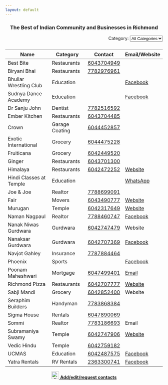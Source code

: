 ```yaml
---
layout: default
---
```


<div class="container">
  <div class="intro">
    <h3 style="text-align: center;">The Best of Indian Community and Businesses in Richmond</h3>
  </div>

  <div id="filter" style="text-align: right; padding-bottom: 10px;">
    <label for="category-filter">Category:</label>
    <select id="category-filter">
      <option value="all">All Categories</option>
      <option value="dentist">Dentist</option>
      <option value="education">Education</option>
      <option value="garage coating">Education</option>
      <option value="gurdwara">Gurdwara</option>
      <option value="handyman">Insurance</option>
      <option value="insurance">Insurance</option>
      <option value="movers">Insurance</option>
      <option value="painter">Insurance</option>
      <option value="rentals">Insurance</option>
      <option value="realtor">Realtor</option>
      <option value="restaurants">Restaurants</option>
      <option value="rv rentals">RV Rentals</option>
      <option value="sports">Sports</option>
      <option value="temple">Temple</option>
    </select>
  </div>

  <table id="yellow-pages">
    <thead>
      <tr>
        <th>Name</th>
        <th>Category</th>
        <th>Contact</th>
        <th>Email/Website</th>
      </tr>
    </thead>
    <tbody>
      <tr>
        <td>Best Bite</td>
        <td>Restaurants</td>
        <td><a href="tel:+16043704949">6043704949</a></td>
        <td><a href="#"></a></td>
      </tr>
      <tr>
        <td>Biryani Bhai</td>
        <td>Restaurants</td>
        <td><a href="tel:+17782976961">7782976961</a></td>
        <td><a href="#"></a></td>
      </tr>
      <tr>
        <td>Bhullar Wrestling Club</td>
        <td>Education</td>
        <td></td>
        <td><a href="https://www.Facebook.com/BhullarWrestlingClub/">Facebook</a></td>
      </tr>
      <tr>
        <td>Sudnya Dance Academy</td>
        <td>Education</td>
        <td></td>
        <td><a href="https://www.Facebook.com/SudnyaDanceAcademy" target="_blank">Facebook</a></td>
      </tr>
      <tr>
        <td>Dr Sanju John</td>
        <td>Dentist</td>
        <td><a href="tel:+17782516592">7782516592</a></td>
        <td></td>
      </tr>
      <tr>
        <td>Ember Kitchen</td>
        <td>Restaurants</td>
        <td><a href="tel:+16043704485">6043704485</a></td>
        <td><a href="#"></a></td>
      </tr>
      <tr>
        <td>Crown</td>
        <td>Garage Coating</td>
        <td><a href="tel:+16044452857">6044452857</a></td>
        <td><a href="#"></a></td>
      </tr>
      <tr>
        <td>Exotic International</td>
        <td>Grocery</td>
        <td><a href="tel:+16044475228">6044475228</a></td>
        <td><a href="#"></a></td>
      </tr>
      <tr>
        <td>Fruiticana</td>
        <td>Grocery</td>
        <td><a href="tel:+16042449520">6042449520</a></td>
        <td><a href="#"></a></td>
      </tr>
      <tr>
        <td>Ginger</td>
        <td>Restaurants</td>
        <td><a href="tel:+16043701300">6043701300</a></td>
        <td><a href="#"></a></td>
      </tr>
      <tr>
        <td>Himalaya</td>
        <td>Restaurants</td>
        <td><a href="tel:+16042472252">6042472252</a></td>
        <td><a href="https://himalayarest.com/location/richmond/">Website</a></td>
      </tr>
      <tr>
        <td>Hindi Classes at Temple</td>
        <td>Education</td>
        <td></td>
        <td><a href="https://chat.whatsapp.com/GnJPe7uFS2eCZqMkEG1EK5" target="_blank">WhatsApp</a></td>
      </tr>
      <tr>
        <td>Joe & Joe</td>
        <td>Realtor</td>
        <td><a href="tel:+17788699091">7788699091</a></td>
        <td><a href="#"></a></td>
      </tr>
      <tr>
        <td>Fair</td>
        <td>Movers</td>
        <td><a href="tel:+16043490777">6043490777</a></td>
        <td><a href="https://www.fairmovers.ca/">Website</a></td>
      </tr>
      <tr>
        <td>Murugan</td>
        <td>Temple</td>
        <td><a href="tel:+16042317649">6042317649</a></td>
        <td><a href="https://richmondmurugantemple.org">Website</a></td>
      </tr>
      <tr>
        <td>Naman Nagpaul</td>
        <td>Realtor</td>
        <td><a href="tel:+17788460747">7788460747</a></td>
        <td><a href="https://www.Facebook.com/namannagpaul1">Facebook</a></td>
      </tr>
      <tr>
        <td>Nanak Niwas Gurdwara</td>
        <td>Gurdwara</td>
        <td><a href="tel:+16042747479">6042747479</a></td>
        <td><a href="https://nanakniwas.ca/"></a>Website</td>
      </tr>
      <tr>
        <td>Nanaksar Gurdwara</td>
        <td>Gurdwara</td>
        <td><a href="tel:+16042707369">6042707369</a></td>
        <td><a href="https://www.Facebook.com/nanaksarrichmond/">Facebook</a></td>
      </tr>
      <tr>
        <td>Navjot Gahley</td>
        <td>Insurance</td>
        <td><a href="tel:+17787884464">7787884464</a></td>
        <td><a href="#"></a></td>
      </tr>
      <tr>
        <td>Phoenix</td>
        <td>Sports</td>
        <td><a href="tel:+"></a></td>
        <td><a href="https://www.Facebook.com/phoenix.richmond.malayalee">Facebook</a></td>
      </tr>
      <tr>
        <td>Poonam Maheshwari</td>
        <td>Mortgage</td>
        <td><a href="tel:+16047499401">6047499401</a></td>
        <td><a href="mailto: poonam.maheshwari@rbc.com">Email</a></td>
      </tr>
      <tr>
        <td>Richmond Pizza</td>
        <td>Restaurants</td>
        <td><a href="tel:+16042707777">6042707777</a></td>
        <td><a href="https://www.richmondpizzano5.ca/">Website</a></td>
      </tr>
      <tr>
        <td>Sabji Mandi</td>
        <td>Grocery</td>
        <td><a href="tel:+16042852400">6042852400</a></td>
        <td><a href="http://sabzimandicanada.com/"></a>Website</td>
      </tr>
      <tr>
        <td>Seraphim Builders</td>
        <td>Handyman</td>
        <td><a href="tel:+17783868384">7783868384</a></td>
        <td><a href=""></a></td>
      </tr>
      <tr>
        <td>Sigma House</td>
        <td>Rentals</td>
        <td><a href="tel:+16047890069">6047890069</a></td>
        <td><a href=""></a></td>
      </tr>
      <tr>
        <td>Sommi</td>
        <td>Realtor</td>
        <td><a href="tel:+17783186693">7783186693</a></td>
        <td><a href="mailto:choiandcorealty@gmail.com"></a>Email</td>
      </tr>
      <tr>
        <td>Subramaniya Swamy</td>
        <td>Temple</td>
        <td><a href="tel:+16042747906">6042747906</a></td>
        <td><a href="https://www.subramaniyaswamytemple.ca/">Website</a></td>
      </tr>
      <tr>
        <td>Vedic Hindu</td>
        <td>Temple</td>
        <td><a href="tel:+16042759182">6042759182</a></td>
        <td><a href="#"></a></td>
      </tr>
      <tr>
        <td>UCMAS</td>
        <td>Education</td>
        <td><a href="tel:+16042487575">6042487575</a></td>
        <td><a href="https://www.Facebook.com/UCMASBCRichmond">Facebook</a></td>
      </tr>
      <tr>
          <td>Yatra Rentals</td>
          <td>RV Rentals</td>
          <td><a href="tel:+12363300741">2363300741</a></td>
          <td><a href="https://www.Facebook.com/YatraRVRentals">Facebook</a></td>
      </tr>
  </tbody>
</table>
<div style="text-align: center;">
  <p><a href="mailto:adichourasiya@gmail.com" class="btn btn-info"><img src="/assets/img/gmail.svg" alt="Email Icon" width="24" height="24"> <strong>Add/edit/request contacts</strong></a></p>
</div>
</div>

<script>
  function sortTable(columnIndex) {
    var table, rows, switching, i, x, y, shouldSwitch;
    table = document.getElementById("yellow-pages");
    switching = true;
    while (switching) {
      switching = false;
      rows = table.rows;
      for (i = 1; i < (rows.length - 1); i++) {
        shouldSwitch = false;
        x = rows[i].getElementsByTagName("td")[columnIndex];
        y = rows[i + 1].getElementsByTagName("td")[columnIndex];
        if (x.innerHTML.toLowerCase() > y.innerHTML.toLowerCase()) {
          shouldSwitch = true;
          break;
        }
      }
      if (shouldSwitch) {
        rows[i].parentNode.insertBefore(rows[i + 1], rows[i]);
        switching = true;
      }
    }
  }

  document.getElementById("category-filter").addEventListener("change", function() {
    var category = this.value;
    var rows = document.getElementById("yellow-pages").getElementsByTagName("tbody")[0].getElementsByTagName("tr");
    for (var i = 0; i < rows.length; i++) {
      var categoryCell = rows[i].getElementsByTagName("td")[1];
      if (category === "all" || categoryCell.textContent.toLowerCase() === category) {
        rows[i].style.display = "";
      } else {
        rows[i].style.display = "none";
      }
    }
  });
</script>
